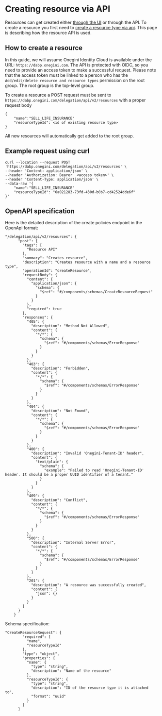 # Creating resource via API
Resources can get created either [through the UI](../functional/manage-resource-via-ui.md) or through the API.
To create a resource you first need to [create a resource type via api](./create-resource-type-via-api.md).
This page is describing how the resource API is used.

## How to create a resource
In this guide, we will assume Onegini Identity Cloud is available under the URL: `https://dabp.onegini.com`.
The API is protected with OIDC, so you need to provide an access token to make a successful request.
Please note that the access token must be linked to a person who has the `Add/edit/delete resource and resource types` permission 
on the root group. The root group is the top-level group.

To create a resource a POST request must be sent to `https://dabp.onegini.com/delegation/api/v2/resources` with a proper request body
```
{
    "name":"SELL_LIFE_INSURANCE"
    "resourceTypeId": <id of existing resource type>
}
```

All new resources will automatically get added to the root group. 

## Example request using curl

```
curl --location --request POST 'https://dabp.onegini.com/delegation/api/v2/resources' \
--header 'Content: application/json' \
--header 'Authorization: Bearer  <access token>' \
--header 'Content-Type: application/json' \
--data-raw '{
    "name":"SELL_LIFE_INSURANCE"
    "resourceTypeId": "6a021283-73fd-430d-b0b7-cd42524dde6f"
}'
```


## OpenAPI specification
Here is the detailed description of the create policies endpoint in the OpenApi format:
``` 
"/delegation/api/v2/resources": {
      "post": {
        "tags": [
          "Resource API"
        ],
        "summary": "Creates resource",
        "description": "Creates resource with a name and a resource type",
        "operationId": "createResource",
        "requestBody": {
          "content": {
            "application/json": {
              "schema": {
                "$ref": "#/components/schemas/CreateResourceRequest"
              }
            }
          },
          "required": true
        },
        "responses": {
          "405": {
            "description": "Method Not Allowed",
            "content": {
              "*/*": {
                "schema": {
                  "$ref": "#/components/schemas/ErrorResponse"
                }
              }
            }
          },
          "403": {
            "description": "Forbidden",
            "content": {
              "*/*": {
                "schema": {
                  "$ref": "#/components/schemas/ErrorResponse"
                }
              }
            }
          },
          "404": {
            "description": "Not Found",
            "content": {
              "*/*": {
                "schema": {
                  "$ref": "#/components/schemas/ErrorResponse"
                }
              }
            }
          },
          "400": {
            "description": "Invalid 'Onegini-Tenant-ID' header",
            "content": {
              "text/plain": {
                "schema": {
                  "example": "Failed to read 'Onegini-Tenant-ID' header. It should be a proper UUID identifier of a tenant."
                }
              }
            }
          },
          "409": {
            "description": "Conflict",
            "content": {
              "*/*": {
                "schema": {
                  "$ref": "#/components/schemas/ErrorResponse"
                }
              }
            }
          },
          "500": {
            "description": "Internal Server Error",
            "content": {
              "*/*": {
                "schema": {
                  "$ref": "#/components/schemas/ErrorResponse"
                }
              }
            }
          },
          "201": {
            "description": "A resource was successfully created",
            "content": {
              "json": {}
            }
          }
        }
      }
    }
```
Schema specification:
```
"CreateResourceRequest": {
        "required": [
          "name",
          "resourceTypeId"
        ],
        "type": "object",
        "properties": {
          "name": {
            "type": "string",
            "description": "Name of the resource"
          },
          "resourceTypeId": {
            "type": "string",
            "description": "ID of the resource type it is attached to",
            "format": "uuid"
          }
        }
      }
```
